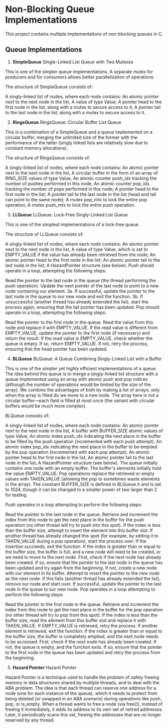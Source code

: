 # Non-Blocking Queue Implementations

This project contains multiple implementations of non-blocking queues in C. 

## Queue Implementations

1. **SimpleQueue**
    Single-Linked List Queue with Two Mutexes

This is one of the simpler queue implementations. A separate mutex for producers and for consumers allows better parallelization of operations.

The structure of SimpleQueue consists of:

A singly-linked list of nodes, where each node contains:
An atomic pointer next to the next node in the list,
A value of type Value;
A pointer head to the first node in the list, along with a mutex to secure access to it;
A pointer tail to the last node in the list, along with a mutex to secure access to it.

2.  **RingsQueue**
    RingsQueue: Circular Buffer List Queue

This is a combination of a SimpleQueue and a queue implemented on a circular buffer, merging the unlimited size of the former with the performance of the latter (singly linked lists are relatively slow due to constant memory allocations).

The structure of RingsQueue consists of:

A singly-linked list of nodes, where each node contains:
An atomic pointer next to the next node in the list,
A circular buffer in the form of an array of RING_SIZE values of type Value,
An atomic counter push_idx tracking the number of pushes performed in this node,
An atomic counter pop_idx tracking the number of pops performed in this node;
A pointer head to the first node in the list;
A pointer tail to the last node in the list (head and tail can point to the same node);
A mutex pop_mtx to lock the entire pop operation;
A mutex push_mtx to lock the entire push operation.

3. **LLQueue**
   LLQueue: Lock-Free Singly-Linked List Queue

This is one of the simplest implementations of a lock-free queue.

The structure of LLQueue consists of:

A singly-linked list of nodes, where each node contains:
An atomic pointer next to the next node in the list,
A value of type Value, which is set to EMPTY_VALUE if the value has already been retrieved from the node;
An atomic pointer head to the first node in the list;
An atomic pointer tail to the last node in the list;
A HazardPointer structure (see below).
Push should operate in a loop, attempting the following steps:

Read the pointer to the last node in the queue (the thread performing the push operation).
Update the next pointer of the last node to point to a new node containing our element.
3a. If successful, update the pointer to the last node in the queue to our new node and exit the function.
3b. If unsuccessful (another thread has already extended the list), start the process again, ensuring that the tail pointer has been updated.
Pop should operate in a loop, attempting the following steps:

Read the pointer to the first node in the queue.
Read the value from this node and replace it with EMPTY_VALUE.
 If the read value is different from EMPTY_VALUE, update the pointer to the first node (if necessary) and return the result.
 If the read value is EMPTY_VALUE, check whether the queue is empty.
If so, return EMPTY_VALUE. If not, retry the process, ensuring that the head pointer has been updated.

4. **BLQueue**
     BLQueue: A Queue Combining Singly-Linked List with a Buffer

This is one of the simpler yet highly efficient implementations of a queue. The idea behind this queue is to merge a singly-linked list structure with a queue implemented using an array with atomic push and pop indices (although the number of operations would be limited by the size of the array). We combine the advantages of both by making a list of arrays; only when the array is filled do we move to a new node. The array here is not a circular buffer—each field is filled at most once (the variant with circular buffers would be much more complex).

BLQueue consists of:

A singly-linked list of nodes, where each node contains:
An atomic pointer next to the next node in the list,
A buffer with BUFFER_SIZE atomic values of type Value,
An atomic index push_idx indicating the next place in the buffer to be filled by the push operation (incremented with each push attempt),
An atomic index pop_idx indicating the next place in the buffer to be emptied by the pop operation (incremented with each pop attempt);
An atomic pointer head to the first node in the list;
An atomic pointer tail to the last node in the list;
A HazardPointer structure (see below).
The queue initially contains one node with an empty buffer. The buffer's elements initially hold the value EMPTY_VALUE. Pop operations replace the retrieved or empty values with TAKEN_VALUE (allowing the pop to sometimes waste elements in the array). The constant BUFFER_SIZE is defined in BLQueue.h and is set to 1024, though it can be changed to a smaller power of two larger than 2 for testing.

Push operates in a loop attempting to perform the following steps:

Read the pointer to the last node in the queue.
Retrieve and increment the index from this node to get the next place in the buffer for the push operation (no other thread will try to push into this spot).
If the index is less than the buffer size, attempt to insert the element into this buffer slot.
If another thread has already changed this spot (for example, by setting it to TAKEN_VALUE during a pop operation), start the process over.
If the insertion succeeds, exit the function.
If the index is greater than or equal to the buffer size, the buffer is full, and a new node will need to be created, or we need to move to the next node. First, check if the next node has already been created.
If so, ensure that the pointer to the last node in the queue has been updated and try again from the beginning.
If not, create a new node with our element in its buffer. Attempt to insert the pointer to the new node as the next node.
If this fails (another thread has already extended the list), remove our node and start over.
If successful, update the pointer to the last node in the queue to our new node.
Pop operates in a loop attempting to perform the following steps:

Read the pointer to the first node in the queue.
Retrieve and increment the index from this node to get the next place in the buffer for the pop operation (no other thread will try to pop from this spot).
If the index is less than the buffer size, read the element from this buffer slot and replace it with TAKEN_VALUE.
If EMPTY_VALUE is retrieved, retry the process.
If another element is retrieved, exit the function.
If the index is greater than or equal to the buffer size, the buffer is completely emptied, and the next node needs to be accessed. First, check if the next node has already been created.
If not, the queue is empty, and the function exits.
If so, ensure that the pointer to the first node in the queue has been updated and retry the process from the beginning.


5. **Hazard Pointer**
   Hazard Pointer

Hazard Pointer is a technique used to handle the problem of safely freeing memory in data structures shared by multiple threads, and to deal with the ABA problem.
The idea is that each thread can reserve one address for a node (one for each instance of the queue), which it needs to protect from being deleted (or swapped in an ABA scenario) during operations like push, pop, or is_empty.
When a thread wants to free a node (via free()), instead of freeing it immediately, it adds its address to its own set of retired addresses. Later, it periodically scans this set, freeing the addresses that are no longer reserved by any thread.



